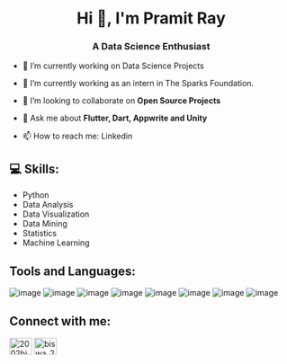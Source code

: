 <h1 align="center">Hi 👋, I'm Pramit Ray</h1>
<h3 align="center">A Data Science Enthusiast</h3>

- 🔭 I’m currently working on Data Science Projects

- 🌱 I’m currently working as an intern in The Sparks Foundation.

- 👯 I’m looking to collaborate on **Open Source Projects**

- 💬 Ask me about **Flutter, Dart, Appwrite and Unity**

- 📫 How to reach me: Linkedin



## 💻 Skills:

- Python
- Data Analysis
- Data Visualization
- Data Mining
- Statistics
- Machine Learning

## Tools and Languages:
![image](https://user-images.githubusercontent.com/93142399/229361934-2b1b3b5f-3d64-4f7e-a6ff-ee0cf3e41da6.png)
![image](https://user-images.githubusercontent.com/93142399/229361951-08ef78cc-1a12-4838-8307-39fb0d1ca05b.png)
![image](https://user-images.githubusercontent.com/93142399/229361979-18dbaf94-ea77-4001-9a79-ff0ea19817b2.png)
![image](https://user-images.githubusercontent.com/93142399/229362012-bfdf2dab-23b0-498c-b08b-85d7f0c36584.png)
![image](https://user-images.githubusercontent.com/93142399/229362032-a7041dae-c807-4955-8138-79727eff1d57.png)
![image](https://user-images.githubusercontent.com/93142399/229362075-2dc0b6e7-09df-4116-bdb6-e4c7de138fc1.png)
![image](https://user-images.githubusercontent.com/93142399/229362105-f25cf3d8-5d78-4f8a-a21d-4523063a9e92.png)
![image](https://user-images.githubusercontent.com/93142399/229362424-8d7664b3-178e-483d-a8bb-0a1be9e5a6ef.png)










## Connect with me:
<a href="https://www.linkedin.com/in/pramit-ray-a42874215/" target="blank"><img align="center" src="https://raw.githubusercontent.com/rahuldkjain/github-profile-readme-generator/master/src/images/icons/Social/linked-in-alt.svg" alt="2002bishwajeet" height="30" width="40" /></a>
<a href="https://www.instagram.com/itz_pramitray_2001" target="blank"><img align="center" src="https://raw.githubusercontent.com/rahuldkjain/github-profile-readme-generator/master/src/images/icons/Social/instagram.svg" alt="biswa_20p" height="30" width="40" /></a>
